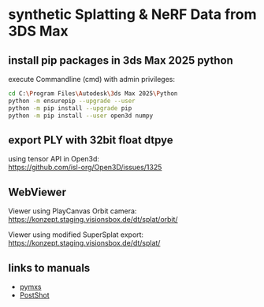 # synthetic Splatting & NeRF Data from 3DS Max


## install pip packages in 3ds Max 2025 python
execute Commandline (cmd) with admin privileges:
```bash
cd C:\Program Files\Autodesk\3ds Max 2025\Python  
python -m ensurepip --upgrade --user  
python -m pip install --upgrade pip  
python -m pip install --user open3d numpy
```


## export PLY with 32bit float dtpye 
using tensor API in Open3d:  
https://github.com/isl-org/Open3D/issues/1325

## WebViewer
Viewer using PlayCanvas Orbit camera:  
https://konzept.staging.visionsbox.de/dt/splat/orbit/

Viewer using modified SuperSplat export:  
https://konzept.staging.visionsbox.de/dt/splat/



## links to manuals
- [pymxs](https://help.autodesk.com/view/MAXDEV/2025/ENU/?guid=MAXDEV_Python_using_pymxs_html)
- [PostShot](https://www.jawset.com/docs/d/Postshot+User+Guide/Importing+Images)
